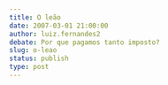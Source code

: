 ```yaml
---
title: O leão
date: 2007-03-01 21:00:00
author: luiz.fernandes2
debate: Por que pagamos tanto imposto?
slug: o-leao
status: publish 
type: post
---
```



